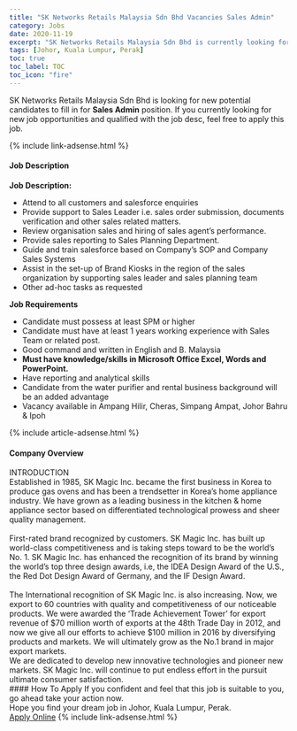 ```yaml
---
title: "SK Networks Retails Malaysia Sdn Bhd Vacancies Sales Admin" 
category: Jobs 
date: 2020-11-19 
excerpt: "SK Networks Retails Malaysia Sdn Bhd is currently looking for suitable person to fill in the Sales Admin which positioned at Johor, Kuala Lumpur, Perak" 
tags: [Johor, Kuala Lumpur, Perak] 
toc: true 
toc_label: TOC 
toc_icon: "fire" 
--- 
```


<p>SK Networks Retails Malaysia Sdn Bhd is looking for new potential candidates to fill in for <b>Sales Admin</b> position. If you currently looking for new job opportunities and qualified with the job desc, feel free to apply this job.
</p>{% include link-adsense.html %} 
<div><div><div><h4>Job Description</h4></div></div><div><div><span><div><p><strong>Job Description:</strong></p><ul><li>Attend to all customers and salesforce enquiries</li><li>Provide support to Sales Leader i.e. sales order submission, documents verification and other sales related matters.</li><li>Review organisation sales and hiring of sales agent&#8217;s performance.</li><li>Provide sales reporting to Sales Planning Department.</li><li>Guide and train salesforce based on Company&#8217;s SOP and Company Sales Systems</li><li>Assist in the set-up of Brand Kiosks in the region of the sales organization by supporting sales leader and sales planning team</li><li>Other ad-hoc tasks as requested</li></ul><p><strong>Job Requirements</strong></p><ul><li>Candidate must possess at least SPM or higher</li><li>Candidate must have at least 1 years working experience with Sales Team or related post.</li><li>Good command and written in English and B. Malaysia</li><li><strong>Must have knowledge/skills in Microsoft Office Excel, Words and PowerPoint.</strong></li><li>Have reporting and analytical skills</li><li>Candidate from the water purifier and rental business background will be an added advantage</li><li>Vacancy available in Ampang Hilir, Cheras, Simpang Ampat, Johor Bahru &amp; Ipoh</li></ul></div></span></div></div></div> 
{% include article-adsense.html %} 
<div><div><div><h4>Company Overview</h4></div></div><div><div><span><div><div>
<div>INTRODUCTION&#160;</div>
<div>Established in 1985, SK Magic Inc. became the first business in Korea to produce gas ovens and has been a trendsetter in Korea&#8217;s home appliance industry. We have grown as a leading business in the kitchen &amp; home appliance sector based on differentiated technological prowess and sheer quality management.<br>
<br>
First-rated brand recognized by customers. SK Magic Inc. has built up world-class competitiveness and is taking steps toward to be the world&#8217;s No. 1. SK Magic Inc. has enhanced the recognition of its brand by winning the world&#8217;s top three design awards, i.e, the IDEA Design Award of the U.S., the Red Dot Design Award of Germany, and the IF Design Award.<br>
<br>
The International recognition of SK Magic Inc. is also increasing. Now, we export to 60 countries with quality and competitiveness of our noticeable products. We were awarded the &#8216;Trade Achievement Tower&#8217; for export revenue of $70 million worth of exports at the 48th Trade Day in 2012, and now we give all our efforts to achieve $100 million in 2016 by diversifying products and markets. We will ultimately grow as the No.1 brand in major export markets.<br>
We are dedicated to develop new innovative technologies and pioneer new markets. SK Magic Inc. will continue to put endless effort in the pursuit ultimate consumer satisfaction.</div>
</div></div></span></div></div></div> 
#### How To Apply 
If you confident and feel that this job is suitable to you, go ahead take your action now. <br/> 
Hope you find your dream job in Johor, Kuala Lumpur, Perak. <br/> 
<a href="https://www.jobstreet.com.my/en/job/sales-admin-4427074?jobId=jobstreet-my-job-4427074&sectionRank=12&token=0~5c78bd40-a3ad-4a05-90d9-54ba6c2e3f9c&fr=SRP%20View%20In%20New%20Ta" class="btn btn--info" target="_blank" rel="nofollow noopenner">Apply Online</a> 
{% include link-adsense.html %} 